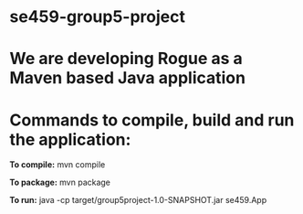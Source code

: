 # se459-group5-project

# We are developing Rogue as a Maven based Java application

# Commands to compile, build and run the application:

**To compile:**
mvn compile

**To package:**
mvn package

**To run:**
java -cp target/group5project-1.0-SNAPSHOT.jar se459.App